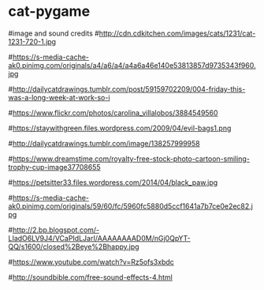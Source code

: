 # cat-pygame

#image and sound credits
#http://cdn.cdkitchen.com/images/cats/1231/cat-1231-720-1.jpg

#https://s-media-cache-ak0.pinimg.com/originals/a4/a6/a4/a4a6a46e140e53813857d9735343f960.jpg

#http://dailycatdrawings.tumblr.com/post/59159702209/004-friday-this-was-a-long-week-at-work-so-i

#https://www.flickr.com/photos/carolina_villalobos/3884549560

#https://staywithgreen.files.wordpress.com/2009/04/evil-bags1.png

#http://dailycatdrawings.tumblr.com/image/138257999958

#https://www.dreamstime.com/royalty-free-stock-photo-cartoon-smiling-trophy-cup-image37708655

#https://petsitter33.files.wordpress.com/2014/04/black_paw.jpg

#https://s-media-cache-ak0.pinimg.com/originals/59/60/fc/5960fc5880d5ccf1641a7b7ce0e2ec82.jpg

#http://2.bp.blogspot.com/-LIadO6LV9J4/VCaPIdLJarI/AAAAAAAAD0M/nGj0QpYT-QQ/s1600/closed%2Beye%2Bhappy.jpg

#https://www.youtube.com/watch?v=Rz5ofs3xbdc

#http://soundbible.com/free-sound-effects-4.html
